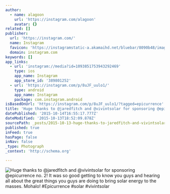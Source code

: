 ```yaml
---
author:
  - name: alagoon
    url: 'https://instagram.com/alagoon'
    avatar: {}
related: []
publisher:
  url: 'https://instagram.com/'
  name: Instagram
  favicon: 'https://instagramstatic-a.akamaihd.net/bluebar/8090b48/images/ico/favicon.ico'
  domain: instagram.com
keywords: []
app_links:
  - url: 'instagram://media?id=1093851753943292469'
    type: ios
    app_name: Instagram
    app_store_id: '389801252'
  - url: 'https://instagram.com/p/8uJF_uulo1/'
    type: android
    app_name: Instagram
    package: com.instagram.android
isBasedOnUrl: 'https://instagram.com/p/8uJF_uulo1/?tagged=epicurrence'
title: 'Huge thanks to @jaredfitch and @vivintsolar for sponsoring @epicurrence no. 2! It was so good getting to know you guys and hearing all about the great things you guys are doing to bring solar energy to the masses. Mohalo! #Epicurrence #solar #vivintsolar'
datePublished: '2015-10-14T16:55:17.777Z'
dateModified: '2015-10-13T18:52:09.878Z'
sourcePath: _posts/2015-10-13-huge-thanks-to-jaredfitch-and-vivintsolar-for-sponsoring.md
published: true
inFeed: true
hasPage: false
inNav: false
_type: Photograph
_context: 'http://schema.org'

---
```

![Huge thanks to &commat;jaredfitch and &commat;vivintsolar for sponsoring &commat;epicurrence no&period; 2&excl; It was so good getting to know you guys and hearing all about the great things you guys are doing to bring solar energy to the masses&period; Mohalo&excl; &num;Epicurrence &num;solar &num;vivintsolar](https://igcdn-photos-c-a.akamaihd.net/hphotos-ak-xaf1/t51.2885-15/s640x640/sh0.08/e35/12093579_1194417503905426_1476025334_n.jpg)